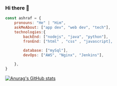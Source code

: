 ### Hi there 👋

```javascript
const ashraf = {
    pronouns: "He" | "Him",
    askMeAbout: ["app dev", "web dev", "tech"],
    technologies:{
        backEnd: ["nodejs", "java", "python"],
        fronEnd: ["html" , "css" , "javascript],
        
        database: ["mySql"],
        devOps: ["AWS", "Nginx", "Jenkins"],

    },
}
```
[![Anurag's GitHub stats](https://github-readme-stats.vercel.app/api?username=VicSDN)](https://github.com/VicSDN/github-readme-stats)
<!--
**VicSDN/VicSDN** is a ✨ _special_ ✨ repository because its `README.md` (this file) appears on your GitHub profile.

Here are some ideas to get you started:

- 🔭 I’m currently working on ...
- 🌱 I’m currently learning ...
- 👯 I’m looking to collaborate on ...
- 🤔 I’m looking for help with ...
- 💬 Ask me about ...
- 📫 How to reach me: ...
- 😄 Pronouns: ...
- ⚡ Fun fact: ...
-->
